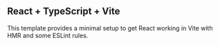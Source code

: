 ## React + TypeScript + Vite

This template provides a minimal setup to get React working in Vite with HMR and some ESLint rules.
